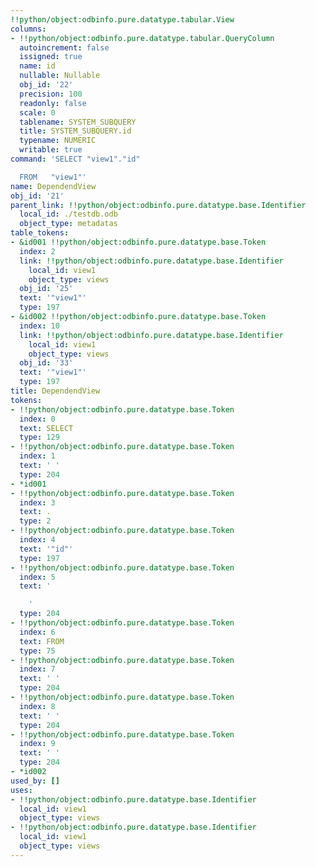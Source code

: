 ```yaml
---
!!python/object:odbinfo.pure.datatype.tabular.View
columns:
- !!python/object:odbinfo.pure.datatype.tabular.QueryColumn
  autoincrement: false
  issigned: true
  name: id
  nullable: Nullable
  obj_id: '22'
  precision: 100
  readonly: false
  scale: 0
  tablename: SYSTEM_SUBQUERY
  title: SYSTEM_SUBQUERY.id
  typename: NUMERIC
  writable: true
command: 'SELECT "view1"."id"

  FROM   "view1"'
name: DependendView
obj_id: '21'
parent_link: !!python/object:odbinfo.pure.datatype.base.Identifier
  local_id: ./testdb.odb
  object_type: metadatas
table_tokens:
- &id001 !!python/object:odbinfo.pure.datatype.base.Token
  index: 2
  link: !!python/object:odbinfo.pure.datatype.base.Identifier
    local_id: view1
    object_type: views
  obj_id: '25'
  text: '"view1"'
  type: 197
- &id002 !!python/object:odbinfo.pure.datatype.base.Token
  index: 10
  link: !!python/object:odbinfo.pure.datatype.base.Identifier
    local_id: view1
    object_type: views
  obj_id: '33'
  text: '"view1"'
  type: 197
title: DependendView
tokens:
- !!python/object:odbinfo.pure.datatype.base.Token
  index: 0
  text: SELECT
  type: 129
- !!python/object:odbinfo.pure.datatype.base.Token
  index: 1
  text: ' '
  type: 204
- *id001
- !!python/object:odbinfo.pure.datatype.base.Token
  index: 3
  text: .
  type: 2
- !!python/object:odbinfo.pure.datatype.base.Token
  index: 4
  text: '"id"'
  type: 197
- !!python/object:odbinfo.pure.datatype.base.Token
  index: 5
  text: '

    '
  type: 204
- !!python/object:odbinfo.pure.datatype.base.Token
  index: 6
  text: FROM
  type: 75
- !!python/object:odbinfo.pure.datatype.base.Token
  index: 7
  text: ' '
  type: 204
- !!python/object:odbinfo.pure.datatype.base.Token
  index: 8
  text: ' '
  type: 204
- !!python/object:odbinfo.pure.datatype.base.Token
  index: 9
  text: ' '
  type: 204
- *id002
used_by: []
uses:
- !!python/object:odbinfo.pure.datatype.base.Identifier
  local_id: view1
  object_type: views
- !!python/object:odbinfo.pure.datatype.base.Identifier
  local_id: view1
  object_type: views
---
```


